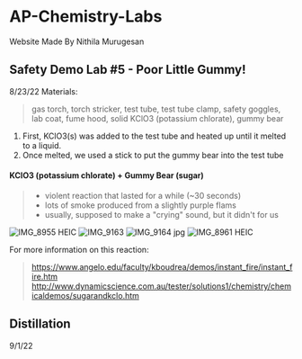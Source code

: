 # AP-Chemistry-Labs
Website Made By Nithila Murugesan
## Safety Demo Lab #5 - Poor Little Gummy!
8/23/22
Materials: 
> gas torch, torch stricker, test tube, test tube clamp, safety goggles, lab coat, fume hood, solid KClO3 (potassium chlorate), gummy bear

1. First, KClO3(s) was added to the test tube and heated up until it melted to a liquid.
2. Once melted, we used a stick to put the gummy bear into the test tube

#### KClO3 (potassium chlorate) + Gummy Bear (sugar)
> + violent reaction that lasted for a while (~30 seconds)
> + lots of smoke produced from a slightly purple flams
> + usually, supposed to make a "crying" sound, but it didn't for us

![IMG_8955 HEIC](https://user-images.githubusercontent.com/114519453/193721478-7d433f93-cf30-4416-89f6-33ffc4e8fe6d.jpeg)
![IMG_9163](https://user-images.githubusercontent.com/114519453/193721501-0b7e951b-be01-489d-80a9-a623145bd1bb.jpg)
![IMG_9164 jpg](https://user-images.githubusercontent.com/114519453/193721508-546c0bb8-9100-49ba-8acb-72e1e53df3a8.jpeg)
![IMG_8961 HEIC](https://user-images.githubusercontent.com/114519453/193721520-8dce3303-9b2b-442d-b58f-857102278988.jpeg)

For more information on this reaction:
> <https://www.angelo.edu/faculty/kboudrea/demos/instant_fire/instant_fire.htm>
> <http://www.dynamicscience.com.au/tester/solutions1/chemistry/chemicaldemos/sugarandkclo.htm>

## Distillation 
9/1/22
